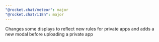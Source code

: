 ```yaml
---
"@rocket.chat/meteor": major
"@rocket.chat/i18n": major
---
```


Changes some displays to reflect new rules for private apps and adds a new modal before uploading a private app
